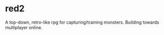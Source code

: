 # red2
A top-down, retro-like rpg for capturing/training monsters. Building towards multiplayer online.
